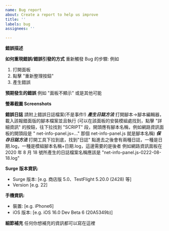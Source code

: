 ```yaml
---
name: Bug report
about: Create a report to help us improve
title: ''
labels: bug
assignees: ''

---
```


**錯誤描述**

**如何重現錯誤/錯誤引發的方式**
重新觸發 Bug 的步驟:
例如
1. 打開面板
2. 點擊 "重新整理按鈕"
3. 產生錯誤

**預期發生的錯誤**
例如 "面板不顯示" 或是其他可能

**螢幕截圖 Screenshots**

**錯誤日誌**
請附上錯誤日誌檔案(不是事件!)
***產生日誌方法***
打開腳本->腳本編輯器，載入該報錯面版的腳本檔案並且執行
(可以在該面板的安裝模組處找到，點擊 "詳細資訊" 的按鈕，往下拉找到 "SCRIPT" 段，開頭應有腳本名稱，例如網路資訊面板的開頭段是 " net-info-panel.js=..." 那個 net-info-panel.js 就是腳本名稱)
***保存日誌方法***
打開工具下拉到底，找到"日誌"
點進去之後會有兩種日誌，一種是日期.log，一種是模組腳本名稱+日期.log，這邊需要的是後者
例如網路資訊面板在 2020 年 8 月 18 號所產生的日誌檔案名稱應該是 "net-info-panel.js-0222-08-18.log"

**Surge 版本資訊:**
 - Surge 版本: [e.g. 商店版 5.0、TestFlight 5.20.0 (2428) 等]
 - Version [e.g. 22]

**手機資訊:**
 - 裝置: [e.g. iPhone6]
 - iOS 版本: [e.g. iOS 16.0 Dev Beta 6 (20A5349b)]

**細節補充**
任何你想補充的資訊都可以寫在這裡
